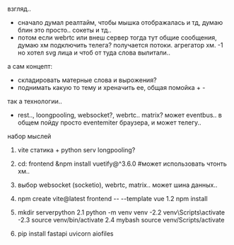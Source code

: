 взгляд.. 
- сначало думал реалтайм, чтобы мышка отображалась и тд, думаю блин это просто.. сокеты и тд..
- потом если webrtc или внеш сервер тогда тут общие сообщения, думаю хм подключить телега? получается потоки. агрегатор хм.
-1  но хотел svg лица и чтоб от туда слова вылитали..

а сам концепт:
 - складировать матерные слова и вырожения?
 - поднимать какую то тему и хреначить ее, общая помойка + -

так а технологии..
 -   rest.., loongpooling, websocket?, webrtc.. matrix?
    может eventbus.. в общем пойду просто eventemiter браузера,
    и может телегу..



набор мыслей
1.  vite статика + python serv longpooling?
2.  cd: frontend &npm install vuetify@^3.6.0 #может использовать чтонть хм..
3. выбор  websocket (socketio), webrtc, matrix.. может шина данных..


1. npm create vite@latest frontend -- --template vue
1.2 npm install

2. mkdir serverpython
2.1 python -m venv venv
-2.2 venv\Scripts\activate
-2.3 source venv/bin/activate
2.4 mybash source venv/Scripts/activate

3. pip install fastapi uvicorn aiofiles



